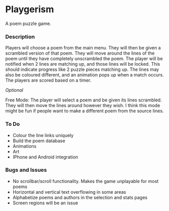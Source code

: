 # Playgerism
A poem puzzle game.


### Description
Players will choose a poem from the main menu.
They will then be given a scrambled version of that poem.
They will move around the lines of the poem until they have completely unscrambled the poem.
The player will be notified when 2 lines are matching up, and those lines will be locked. This should indicate progress like 2 puzzle pieces matching up.
The lines may also be coloured different, and an animation pops up when a match occurs.
The players are scored based on a timer.


*Optional*

Free Mode: The player will select a poem and be given its lines scrambled. They will then move the lines around however they wish.
I think this mode might be fun if people want to make a different poem from the source lines.

### To Do
- Colour the line links uniquely
- Build the poem database
- Animations
- Art
- IPhone and Android integration

### Bugs and Issues
- No scrollbar/scroll functionality. Makes the game unplayable for most poems
- Horizontal and vertical text overflowing in some areas
- Alphabetize poems and authors in the selection and stats pages
- Screen regions will be an issue
